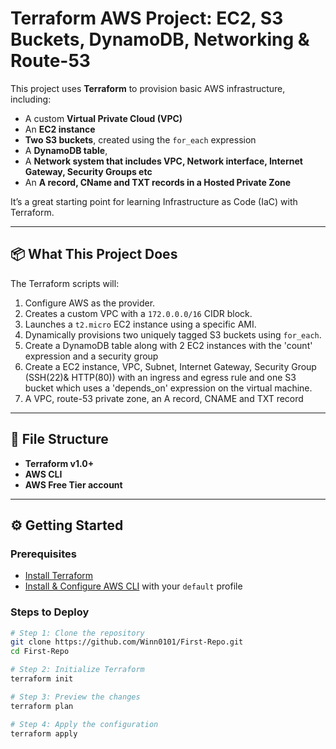 # Terraform AWS Project: EC2, S3 Buckets, DynamoDB, Networking & Route-53

This project uses **Terraform** to provision basic AWS infrastructure, including:

- A custom **Virtual Private Cloud (VPC)**
- An **EC2 instance**
- **Two S3 buckets**, created using the `for_each` expression
- A **DynamoDB table**,
- A **Network system that includes VPC, Network interface, Internet Gateway, Security Groups etc**
- An **A record, CName and TXT records in a Hosted Private Zone**

It’s a great starting point for learning Infrastructure as Code (IaC) with Terraform.

---

## 📦 What This Project Does

The Terraform scripts will:

1. Configure AWS as the provider.
2. Creates a custom VPC with a `172.0.0.0/16` CIDR block.
3. Launches a `t2.micro` EC2 instance using a specific AMI.
4. Dynamically provisions two uniquely tagged S3 buckets using `for_each`.
5. Create a DynamoDB table along with 2 EC2 instances with the 'count' expression and a security group
6. Create a EC2 instance, VPC, Subnet, Internet Gateway, Security Group (SSH(22)& HTTP(80)) with an ingress and egress rule and one S3 bucket which uses a 'depends_on' expression on the virtual machine.
7. A VPC, route-53 private zone, an A record, CNAME and TXT record

---

## 🧱 File Structure

- **Terraform v1.0+**
- **AWS CLI**
- **AWS Free Tier account**

---

## ⚙️ Getting Started

### Prerequisites

- [Install Terraform](https://developer.hashicorp.com/terraform/downloads)
- [Install & Configure AWS CLI](https://docs.aws.amazon.com/cli/latest/userguide/install-cliv2.html) with your `default` profile

### Steps to Deploy

```bash
# Step 1: Clone the repository
git clone https://github.com/Winn0101/First-Repo.git
cd First-Repo

# Step 2: Initialize Terraform
terraform init

# Step 3: Preview the changes
terraform plan

# Step 4: Apply the configuration
terraform apply
